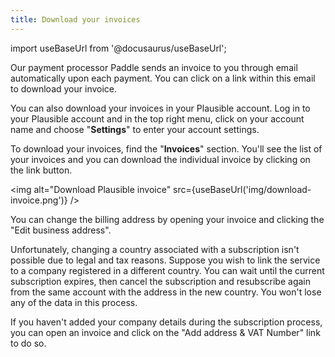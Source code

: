 ```yaml
---
title: Download your invoices
---
```


import useBaseUrl from '@docusaurus/useBaseUrl';

Our payment processor Paddle sends an invoice to you through email automatically upon each payment. You can click on a link within this email to download your invoice.

You can also download your invoices in your Plausible account. Log in to your Plausible account and in the top right menu, click on your account name and choose "**Settings**" to enter your account settings.

To download your invoices, find the "**Invoices**" section. You'll see the list of your invoices and you can download the individual invoice by clicking on the link button.

<img alt="Download Plausible invoice" src={useBaseUrl('img/download-invoice.png')} />


You can change the billing address by opening your invoice and clicking the "Edit business address". 



Unfortunately, changing a country associated with a subscription isn't possible due to legal and tax reasons. Suppose you wish to link the service to a company registered in a different country. You can wait until the current subscription expires, then cancel the subscription and resubscribe again from the same account with the address in the new country. You won't lose any of the data in this process.

If you haven't added your company details during the subscription process, you can open an invoice and click on the "Add address & VAT Number" link to do so.
